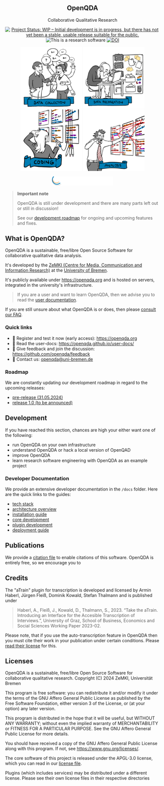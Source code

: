 <div align="center">
    <h2>OpenQDA</h2>
    <p>Collaborative Qualitative Research</p>

[![Project Status: WIP – Initial development is in progress, but there has not yet been a stable, usable release suitable for the public.](https://www.repostatus.org/badges/latest/wip.svg)](https://www.repostatus.org/#wip)
![This is a research software](https://img.shields.io/badge/research-software-blue?style=plastic)
[![DOI](https://zenodo.org/badge/793524421.svg)](https://zenodo.org/doi/10.5281/zenodo.11195871)

</div>


<p align="center">

<img src="https://raw.githubusercontent.com/openqda/.github/main/profile/bg_top_left_512x512_96dpi.PNG" alt="img data collection" width="200"/>
<img src="https://raw.githubusercontent.com/openqda/.github/main/profile/bg_bottom_left_512x512_96dpi.PNG" alt="img data preparation" width="200" />
<img src="https://raw.githubusercontent.com/openqda/.github/main/profile/bg_top_right_512x512_96dpi.PNG" alt="img coding" width="200"/>
<img src="https://raw.githubusercontent.com/openqda/.github/main/profile/bg_bottom_right_512x512_96dpi.PNG" alt="img analysis" width="200"/>
</p>
<p align="center">
    <img src="https://github.com/openqda/.github/blob/main/profile/zemki-und-uni-logo-weiss-1x.png?raw=true" alt="img ZeMKI" width="200"/>
</p>

> **Important note**
>
> OpenQDA is still under development and there are many parts
> left out or still in discussion!
>
> See our [development roadmap](https://github.com/openqda/openqda/milestones)
> for ongoing and upcoming features and fixes.

## What is OpenQDA?
OpenQDA is a sustainable, free/libre Open Source Software for collaborative qualitative data analysis.

It's developed by the [ZeMKI (Centre for Media, Communication and Information Research)](https://zemki.uni-bremen.de/)
at the [University of Bremen](https://www.uni-bremen.de/).

It's publicly available under https://openqda.org and is hosted on servers,
integrated in the university's infrastructure.

> If you are a user and want to learn OpenQDA, then we advise you to read
the [user documentation](https://openqda.github.io/user-docs/).

If you are still unsure about what OpenQDA is or does, then please [consult our FAQ](https://openqda.org/faq).

### Quick links

- 🚀 Register and test it now (early access): https://openqda.org
- 📔 Read the user-docs: https://openqda.github.io/user-docs/
- 📢 Give feedback and join the discussion: https://github.com/openqda/feedback
- 📧 Contact us: [openqda@uni-bremen.de](mailto:openqda@uni-bremen.de)

### Roadmap

We are constantly updating our development roadmap in regard to the upcoming releases:

- [pre-release (31.05.2024)](https://github.com/openqda/openqda/milestone/1)
- [release 1.0 (to be announced)](https://github.com/openqda/openqda/milestone/2)

## Development

If you have reached this section, chances are high your either want one of the following:

- run OpenQDA on your own infrastructure
- understand OpenQDA or hack a local version of OpenQAD
- improve OpenQDA
- learn research software engineering with OpenQDA as an example project


### Developer Documentation

We provide an extensive developer documentation in the `/docs` folder.
Here are the quick links to the guides:

- [tech stack](./docs/TECH-STACK.md)
- [architecture overview](./docs/ARCHITECTURE.md)
- [installation guide](./docs/INSTALLATION.md)
- [core development](./docs/CORE.md)
- [plugin development](./docs/PLUGINS.md)
- [deployment guide](./docs/DEPLOYMENT.md)

## Publications

We provide a [citation file](./CITATION.cff) to enable citations of this software.
OpenQDA is entirely free, so we encourage you to

## Credits

The "aTrain" plugin for transcription is developed and licensed by Armin Haberl, Jürgen Fleiß,
Dominik Kowald, Stefan Thalmann and is published under

> Haberl, A., Fleiß, J., Kowald, D., Thalmann, S., 2023.
> “Take the aTrain. Introducing an Interface for the Accesible Transcription of Interviews.”,
> University of Graz, School of Business, Economics and Social Sciences Working Paper 2023-02.

Please note, that if you use the auto-transcription feature in OpenQDA then you must
cite their work in your publication under certain conditions.
Please [read their license](https://github.com/JuergenFleiss/aTrain/blob/main/LICENSE) for this.

## Licenses

OpenQDA is a sustainable, free/libre Open Source Software for collaborative qualitative research.
Copyright (C) 2024 ZeMKI, Universität Bremen

This program is free software: you can redistribute it and/or modify
it under the terms of the GNU Affero General Public License as published
by the Free Software Foundation, either version 3 of the License, or
(at your option) any later version.

This program is distributed in the hope that it will be useful,
but WITHOUT ANY WARRANTY; without even the implied warranty of
MERCHANTABILITY or FITNESS FOR A PARTICULAR PURPOSE.  See the
GNU Affero General Public License for more details.

You should have received a copy of the GNU Affero General Public License
along with this program.  If not, see <https://www.gnu.org/licenses/>.

The core software of this project is released under the APGL-3.0 license,
which you can read in our [license file](./LICENSE).

Plugins (which includes services) may be distributed under a different license.
Please see their own license files in their respective directories
